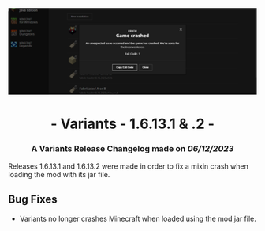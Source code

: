 <div style="text-align: center;"> <img src=ChangelogPhoto.png width="1500"> </div>

# <div style="text-align: center;">- Variants - 1.6.13.1 & .2 -</div>
### <div style="text-align: center;">A Variants Release Changelog made on *06/12/2023*</div>

Releases 1.6.13.1 and 1.6.13.2 were made in order to fix a mixin crash when loading the mod with its jar file.

## Bug Fixes
- Variants no longer crashes Minecraft when loaded using the mod jar file.